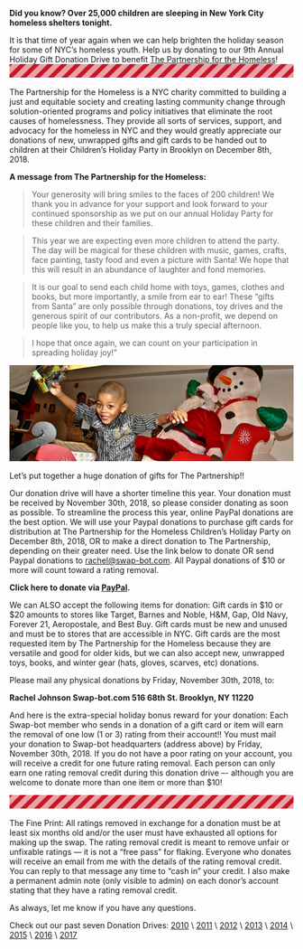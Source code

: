 **Did you know? Over 25,000 children are sleeping in New York City homeless shelters tonight.**

It is that time of year again when we can help brighten the holiday season for some of NYC’s homeless youth. Help us by donating to our 9th Annual Holiday Gift Donation Drive to benefit [The Partnership for the Homeless](http://partnershipforthehomeless.org)! ![stripes!](/images/2016/redstripe2.gif)

The Partnership for the Homeless is a NYC charity committed to building a just and equitable society and creating lasting community change through solution-oriented programs and policy initiatives that eliminate the root causes of homelessness. They provide all sorts of services, support, and advocacy for the homeless in NYC and they would greatly appreciate our donations of new, unwrapped gifts and gift cards to be handed out to children at their Children’s Holiday Party in Brooklyn on December 8th, 2018.

**A message from The Partnership for the Homeless:**

> Your generosity will bring smiles to the faces of 200 children! We thank you in advance for your support and look forward to your continued sponsorship as we put on our annual Holiday Party for these children and their families.

> This year we are expecting even more children to attend the party. The day will be magical for these children with music, games, crafts, face painting, tasty food and even a picture with Santa! We hope that this will result in an abundance of laughter and fond memories.

> It is our goal to send each child home with toys, games, clothes and books, but more importantly, a smile from ear to ear! These “gifts from Santa” are only possible through donations, toy drives and the generous spirit of our contributors. As a non-profit, we depend on people like you, to help us make this a truly special afternoon.

> I hope that once again, we can count on your participation in spreading holiday joy!”

![partnership for the homeless](/images/2016/partnership-picture.png)

Let’s put together a huge donation of gifts for The Partnership!!

Our donation drive will have a shorter timeline this year. Your donation must be received by November 30th, 2018, so please consider donating as soon as possible. To streamline the process this year, online PayPal donations are the best option. We will use your Paypal donations to purchase gift cards for distribution at The Partnership for the Homeless Children’s Holiday Party on December 8th, 2018, OR to make a direct donation to The Partnership, depending on their greater need. Use the link below to donate OR send Paypal donations to rachel@swap-bot.com. All Paypal donations of \$10 or more will count toward a rating removal.

**Click here to donate via [PayPal](https://www.paypal.me/swapbot).**

We can ALSO accept the following items for donation: Gift cards in $10 or $20 amounts to stores like Target, Barnes and Noble, H&M, Gap, Old Navy, Forever 21, Aeropostale, and Best Buy. Gift cards must be new and unused and must be to stores that are accessible in NYC. Gift cards are the most requested item by The Partnership for the Homeless because they are versatile and good for older kids, but we can also accept new, unwrapped toys, books, and winter gear (hats, gloves, scarves, etc) donations.

Please mail any physical donations by Friday, November 30th, 2018, to:

**Rachel Johnson Swap-bot.com 516 68th St. Brooklyn, NY 11220**

And here is the extra-special holiday bonus reward for your donation: Each Swap-bot member who sends in a donation of a gift card or item will earn the removal of one low (1 or 3) rating from their account!! You must mail your donation to Swap-bot headquarters (address above) by Friday, November 30th, 2018\. If you do not have a poor rating on your account, you will receive a credit for one future rating removal. Each person can only earn one rating removal credit during this donation drive –- although you are welcome to donate more than one item or more than \$10!

![stripes!](/images/2016/redstripe2.gif)

The Fine Print: All ratings removed in exchange for a donation must be at least six months old and/or the user must have exhausted all options for making up the swap. The rating removal credit is meant to remove unfair or unfixable ratings — it is not a “free pass” for flaking. Everyone who donates will receive an email from me with the details of the rating removal credit. You can reply to that message any time to “cash in” your credit. I also make a permanent admin note (only visible to admin) on each donor’s account stating that they have a rating removal credit.

As always, let me know if you have any questions.

Check out our past seven Donation Drives: [2010](http://blog.swap-bot.com/2010/11/29/donation-drive-for-the-partnership-for-the-homeless/) \ [2011](http://blog.swap-bot.com/2011/10/19/donate-to-the-holiday-gift-drive/) \ [2012](http://blog.swap-bot.com/2012/11/02/swap-bot-hurricane-relief-donation-drive/) \ [2013](http://blog.swap-bot.com/2013/11/12/2013-holiday-gift-donation-drive/) \ [2014](http://blog.swap-bot.com/2014/10/28/2014-holiday-gift-donation-drive/) \ [2015](http://blog.swap-bot.com/2015/10/30/2015-holiday-gift-donation-drive/) \ [2016](http://blog.swap-bot.com/2016/11/27/2016-holiday-gift-donation-drive.html) \ [2017](/2017/11/11/2017-holiday-gift-donation-drive.html)
